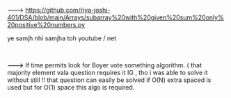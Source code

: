 ---> https://github.com/riya-joshi-401/DSA/blob/main/Arrays/subarray%20with%20given%20sum%20only%20positive%20numbers.py

ye samjh nhi samjha toh youtube / net

<br>

<b>---></b> If time permits look for Boyer vote something algorithm. ( that majority element vala question requires it IG , tho i was able to solve it without still !! that question can easily be solved if  O(N) extra spaced is used but for O(1) space this algo is required.
